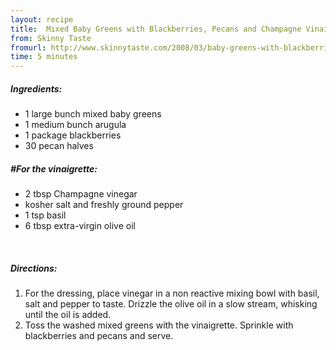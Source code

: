 ```yaml
---
layout: recipe
title:  Mixed Baby Greens with Blackberries, Pecans and Champagne Vinaigrette
from: Skinny Taste
fromurl: http://www.skinnytaste.com/2008/03/baby-greens-with-blackberries-pecans.html
time: 5 minutes
---
```


##### Ingredients:

* 1 large bunch mixed baby greens
* 1 medium bunch arugula
* 1 package blackberries
* 30 pecan halves

##### #For the vinaigrette:

* 2 tbsp Champagne vinegar
* kosher salt and freshly ground pepper
* 1 tsp basil
* 6 tbsp extra-virgin olive oil

<br>

##### Directions:

1. For the dressing, place vinegar in a non reactive mixing bowl with basil, salt and pepper to taste. Drizzle the olive oil in a slow stream, whisking until the oil is added.
2. Toss the washed mixed greens with the vinaigrette. Sprinkle with blackberries and pecans and serve. 
